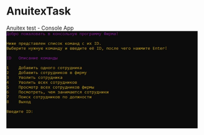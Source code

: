 # AnuitexTask
Anuitex test - Console App
![Image alt](https://github.com/BOGovik/AnuitexTask/blob/main/%D0%91%D0%B5%D0%B7%D1%8B%D0%BC%D1%8F%D0%BD%D0%BD%D1%8B%D0%B9.jpg)
